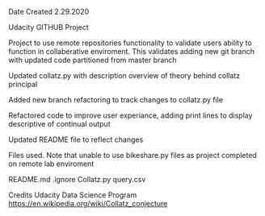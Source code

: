 Date Created 2.29.2020

Udacity GITHUB Project

Project to use remote repositories functionality to validate users ability to function in collaberative enviroment. This validates adding new git branch with updated code partitioned from master branch 

Updated collatz.py with description overview of theory behind collatz principal

Added new branch refactoring to track changes to collatz.py file

Refactored code to improve user experiance, adding print lines to display descriptive of continual output

Updated README file to reflect changes

Files used. Note that unable to use bikeshare.py files as project completed on remote lab enviroment

README.md
.ignore
Collatz.py
query.csv

Credits
Udacity Data Science Program
https://en.wikipedia.org/wiki/Collatz_conjecture
